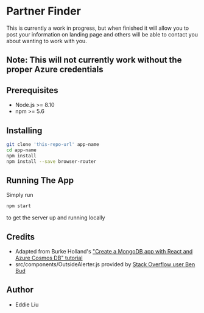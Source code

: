 # Partner Finder

This is currently a work in progress, but when finished it will allow you to post your information on landing page
and others will be able to contact you about wanting to work with you.

## Note: This will not currently work without the proper Azure credentials
## Prerequisites
* Node.js >= 8.10
* npm >= 5.6

## Installing
```bash
git clone 'this-repo-url' app-name
cd app-name
npm install
npm install --save browser-router
```

## Running The App
Simply run
```bash
npm start
```
to get the server up and running locally

## Credits
* Adapted from Burke Holland's ["Create a MongoDB app with React and Azure Cosmos DB" tutorial](https://docs.microsoft.com/en-us/azure/cosmos-db/tutorial-develop-mongodb-react)
* src/components/OutsideAlerter.js provided by [Stack Overflow user Ben Bud](https://stackoverflow.com/a/42234988/14504811)
  
## Author
* Eddie Liu
